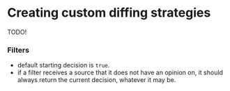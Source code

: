 # Creating custom diffing strategies

TODO!

### Filters
- default starting decision is `true`.
- if a filter receives a source that it does not have an opinion on, it should always return the current decision, whatever it may be.
